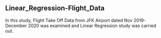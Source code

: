 ## Linear_Regression-Flight_Data
In this study, Flight Take Off Data from JFK Airport dated Nov 2019-December 2020 was examined and Linear Regression study was carried out.
